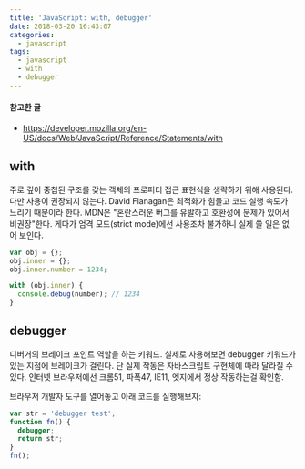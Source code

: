 ```yaml
---
title: 'JavaScript: with, debugger'
date: 2018-03-20 16:43:07
categories:
  - javascript
tags:
  - javascript
  - with
  - debugger
---
```


#### 참고한 글
- https://developer.mozilla.org/en-US/docs/Web/JavaScript/Reference/Statements/with

## with
주로 깊이 중첩된 구조를 갖는 객체의 프로퍼티 접근 표현식을 생략하기 위해 사용된다. 다만 사용이 권장되지 않는다. David Flanagan은 최적화가 힘들고 코드 실행 속도가 느리기 때문이라 한다. MDN은 "혼란스러운 버그를 유발하고 호환성에 문제가 있어서 비권장"한다. 게다가 엄격 모드(strict mode)에선 사용조차 불가하니 실제 쓸 일은 없어 보인다.
```js
var obj = {};
obj.inner = {};
obj.inner.number = 1234;

with (obj.inner) {
  console.debug(number); // 1234
}
```

## debugger
디버거의 브레이크 포인트 역할을 하는 키워드. 실제로 사용해보면 debugger 키워드가 있는 지점에 브레이크가 걸린다. 단 실제 작동은 자바스크립트 구현체에 따라 달라질 수 있다. 인터넷 브라우저에선 크롬51, 파폭47, IE11, 엣지에서 정상 작동하는걸 확인함.

브라우저 개발자 도구를 열어놓고 아래 코드를 실행해보자:
```js
var str = 'debugger test';
function fn() {
  debugger;
  return str;
}
fn();
```
